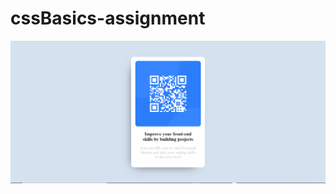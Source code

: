 # cssBasics-assignment

![home page ](https://github.com/Danchiwaz/cssBasics-assignment/blob/main/images/css-assignment.png)
